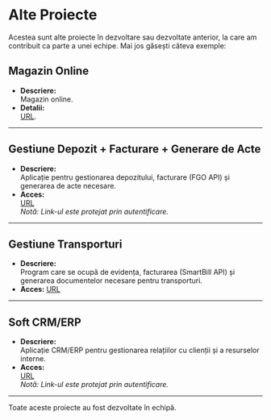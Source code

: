 # Alte Proiecte

Acestea sunt alte proiecte în dezvoltare sau dezvoltate anterior, la care am contribuit ca parte a unei echipe. Mai jos găsești câteva exemple:

## Magazin Online

- **Descriere:**  
  Magazin online.
- **Detalii:**  
  [URL](https://ropomarkt.de/).

---

## Gestiune Depozit + Facturare + Generare de Acte

- **Descriere:**  
  Aplicație pentru gestionarea depozitului, facturare (FGO API) și generarea de acte necesare.
- **Acces:**  
  [URL](https://onaka-intern.ro/login)  
  *Notă: Link-ul este protejat prin autentificare.*

---

## Gestiune Transporturi

- **Descriere:**  
  Program care se ocupă de evidența, facturarea (SmartBill API) și generarea documentelor necesare pentru transporturi.
- **Acces:**
  [URL](https://netreach-logistics.ro/login)

---

## Soft CRM/ERP

- **Descriere:**  
  Aplicație CRM/ERP pentru gestionarea relațiilor cu clienții și a resurselor interne.
- **Acces:**  
  [URL](https://netreach.ro/erp/login)  
  *Notă: Link-ul este protejat prin autentificare.*

---

Toate aceste proiecte au fost dezvoltate în echipă.
